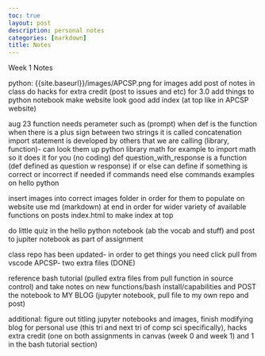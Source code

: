 ```yaml
---
toc: true
layout: post
description: personal notes
categories: [markdown]
title: Notes
---
```


Week 1 Notes 

python: {{site.baseurl}}/images/APCSP.png for images
add post of notes in class
do hacks for extra credit (post to issues and etc) for 3.0 
add things to python notebook
make website look good 
add index (at top like in APCSP website) 


aug 23
function needs perameter such as (prompt) when def is the function
when there is a plus sign between two strings it is called concatenation 
import statement is developed by others that we are calling (library, function)- can look them up
python library math for example to import math so it does it for you (no coding)
def question_with_response is a function (def defined as question w response)
if or else can define if something is correct or incorrect if needed
if commands need else commands
examples on hello python

insert images into correct images folder in order for them to populate on website
use md (markdown) at end in order for wider variety of available functions on posts
index.html to make index at top 

do little quiz in the hello python notebook (ab the vocab and stuff) and post to jupiter notebook as part of assignment

class repo has been updated- in order to get things you need click pull from vscode APCSP- two extra files (DONE)

reference bash tutorial (pulled extra files from pull function in source control) and take notes on new functions/bash install/capabilities and POST the notebook to MY BLOG (jupyter notebook, pull file to my own repo and post) 

additional: figure out titling jupyter notebooks and images, finish modifying blog for personal use (this tri and next tri of comp sci specifically), hacks extra credit (one on both assignments in canvas (week 0 and week 1) and 1 in the bash tutorial section)

